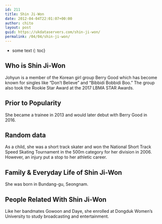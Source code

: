 ```yaml
---
id: 211
title: Shin Ji-Won
date: 2012-04-04T22:01:07+00:00
author: chito
layout: post
guid: https://ukdataservers.com/shin-ji-won/
permalink: /04/04/shin-ji-won/
---
```


* some text
{: toc}


## Who is  Shin Ji-Won
                  
                  
                  
Johyun is a member of the Korean girl group Berry Good which has become known for singles like &#8220;Don&#8217;t Believe&#8221; and &#8220;Bibbidi Bobbidi Boo.&#8221; The group also took the Rookie Star Award at the 2017 LBMA STAR Awards. 
                  
                
                
                
## Prior to Popularity 
                  
                  
                  
She became a trainee in 2013 and would later debut with Berry Good in 2016. 
                  
                
                
                
## Random data 
                  
                  
                  
As a child, she was a short track skater and won the National Short Track Speed Skating Tournament in the 500m category for her division in 2006. However, an injury put a stop to her athletic career. 
                  
                
                
                
## Family & Everyday Life of Shin Ji-Won
                  
                  
                  
She was born in Bundang-gu, Seongnam. 
                  
                
                
                
## People Related With  Shin Ji-Won
                  
                  
                  
Like her bandmates Gowoon and Daye, she enrolled at Dongduk Women&#8217;s University to study broadcasting and entertainment. 
                  
                
              
            
          
          
          
    
    
  
